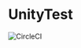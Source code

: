 # UnityTest

![CircleCI](https://circleci.com/gh/X-Plane/xplane_airports/tree/master.svg?style=svg)
